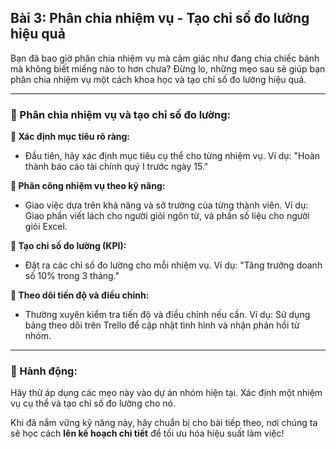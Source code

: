 ## Bài 3: Phân chia nhiệm vụ - Tạo chỉ số đo lường hiệu quả

Bạn đã bao giờ phân chia nhiệm vụ mà cảm giác như đang chia chiếc bánh mà không biết miếng nào to hơn chưa? Đừng lo, những mẹo sau sẽ giúp bạn phân chia nhiệm vụ một cách khoa học và tạo chỉ số đo lường hiệu quả.

---

### 📌 Phân chia nhiệm vụ và tạo chỉ số đo lường:

**🔹 Xác định mục tiêu rõ ràng:**
- Đầu tiên, hãy xác định mục tiêu cụ thể cho từng nhiệm vụ. Ví dụ: "Hoàn thành báo cáo tài chính quý I trước ngày 15."

**🔹 Phân công nhiệm vụ theo kỹ năng:**
- Giao việc dựa trên khả năng và sở trường của từng thành viên. Ví dụ: Giao phần viết lách cho người giỏi ngôn từ, và phần số liệu cho người giỏi Excel.

**🔹 Tạo chỉ số đo lường (KPI):**
- Đặt ra các chỉ số đo lường cho mỗi nhiệm vụ. Ví dụ: "Tăng trưởng doanh số 10% trong 3 tháng."

**🔹 Theo dõi tiến độ và điều chỉnh:**
- Thường xuyên kiểm tra tiến độ và điều chỉnh nếu cần. Ví dụ: Sử dụng bảng theo dõi trên Trello để cập nhật tình hình và nhận phản hồi từ nhóm.

---

### 🚀 Hành động:

Hãy thử áp dụng các mẹo này vào dự án nhóm hiện tại. Xác định một nhiệm vụ cụ thể và tạo chỉ số đo lường cho nó.

Khi đã nắm vững kỹ năng này, hãy chuẩn bị cho bài tiếp theo, nơi chúng ta sẽ học cách **lên kế hoạch chi tiết** để tối ưu hóa hiệu suất làm việc!